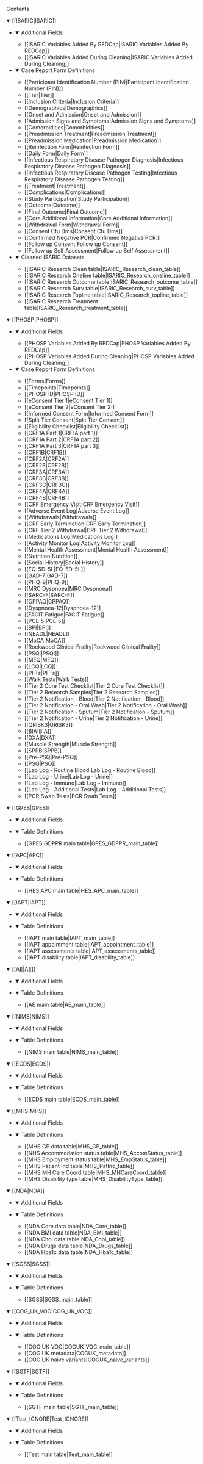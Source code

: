 Contents
<details open>
<summary>[[ISARIC|ISARIC]]</summary>
<ul>
<li>
<details open>
<summary>Additional Fields</summary>
<ul>
<li>[[ISARIC Variables Added By REDCap|ISARIC Variables Added By REDCap]]</li>
<li>[[ISARIC Variables Added During Cleaning|ISARIC Variables Added During Cleaning]]</li>
</ul>
</details> 
</li>


<li>
<details open>
<summary>Case Report Form Definitions</summary>
<ul>
<li>[[Participant Identification Number (PIN)|Participant Identification Number (PIN)]]</li>
<li>[[Tier|Tier]]</li>
<li>[[Inclusion Criteria|Inclusion Criteria]]</li>
<li>[[Demographics|Demographics]]</li>
<li>[[Onset and Admission|Onset and Admission]]</li>
<li>[[Admission Signs and Symptoms|Admission Signs and Symptoms]]</li>
<li>[[Comorbidities|Comorbidities]]</li>
<li>[[Preadmission Treatment|Preadmission Treatment]]</li>
<li>[[Preadmission Medication|Preadmission Medication]]</li>
<li>[[Reinfection Form|Reinfection Form]]</li>
<li>[[Daily Form|Daily Form]]</li>
<li>[[Infectious Respiratory Disease Pathogen Diagnosis|Infectious Respiratory Disease Pathogen Diagnosis]]</li>
<li>[[Infectious Respiratory Disease Pathogen Testing|Infectious Respiratory Disease Pathogen Testing]]</li>
<li>[[Treatment|Treatment]]</li>
<li>[[Complications|Complications]]</li>
<li>[[Study Participation|Study Participation]]</li>
<li>[[Outcome|Outcome]]</li>
<li>[[Final Outcome|Final Outcome]]</li>
<li>[[Core Additional Information|Core Additional Information]]</li>
<li>[[Withdrawal Form|Withdrawal Form]]</li>
<li>[[Consent Ctu Dms|Consent Ctu Dms]]</li>
<li>[[Confirmed Negative PCR|Confirmed Negative PCR]]</li>
<li>[[Follow up Consent|Follow up Consent]]</li>
<li>[[Follow up Self Assessment|Follow up Self Assessment]]</li>
</ul>
</details> 
</li>


<li>
<details open>
<summary>Cleaned ISARIC Datasets</summary>
<ul>
<li>[[ISARIC Research Clean table|ISARIC_Research_clean_table]]</li>
<li>[[ISARIC Research Oneline table|ISARIC_Research_oneline_table]]</li>
<li>[[ISARIC Research Outcome table|ISARIC_Research_outcome_table]]</li>
<li>[[ISARIC Research Surv table|ISARIC_Research_surv_table]]</li>
<li>[[ISARIC Research Topline table|ISARIC_Research_topline_table]]</li>
<li>[[ISARIC Research Treatment table|ISARIC_Research_treatment_table]]</li>
</ul>
</details> 
</li>
</ul>
</details> 


<details open>
<summary>[[PHOSP|PHOSP]]</summary>
<ul>
<li>
<details open>
<summary>Additional Fields</summary>
<ul>
<li>[[PHOSP Variables Added By REDCap|PHOSP Variables Added By REDCap]]</li>
<li>[[PHOSP Variables Added During Cleaning|PHOSP Variables Added During Cleaning]]</li>
</ul>
</details> 
</li>

<li>
<details open>
<summary>Case Report Form Definitions</summary>
<ul>
<li>[[Forms|Forms]]</li>
<li>[[Timepoints|Timepoints]]</li>
<li>[[PHOSP ID|PHOSP ID]]</li>
<li>[[eConsent Tier 1|eConsent Tier 1]]</li>
<li>[[eConsent Tier 2|eConsent Tier 2]]</li>
<li>[[Informed Consent Form|Informed Consent Form]]</pli>
<li>[[Split Tier Consent|Split Tier Consent]]</li>
<li>[[Eligibility Checklist|Eligibility Checklist]]</li>
<li>[[CRF1A Part 1|CRF1A part 1]]</li>
<li>[[CRF1A Part 2|CRF1A part 2]]</li>
<li>[[CRF1A Part 3|CRF1A part 3]]</li>
<li>[[CRF1B|CRF1B]]</li>
<li>[[CRF2A|CRF2A]]</li>
<li>[[CRF2B|CRF2B]]</li>
<li>[[CRF3A|CRF3A]]</li>
<li>[[CRF3B|CRF3B]]</li>
<li>[[CRF3C|CRF3C]]</li>
<li>[[CRF4A|CRF4A]]</li>
<li>[[CRF4B|CRF4B]]</li>
<li>[[CRF Emergency Visit|CRF Emergency Visit]]</li>
<li>[[Adverse Event Log|Adverse Event Log]]</li>
<li>[[Withdrawals|Withdrawals]]</li>
<li>[[CRF Early Termination|CRF Early Termination]]</li>
<li>[[CRF Tier 2 Withdrawal|CRF Tier 2 Withdrawal]]</li>
<li>[[Medications Log|Medications Log]]</li>
<li>[[Activity Monitor Log|Activity Monitor Log]]</li>
<li>[[Mental Health Assessment|Mental Health Assessment]]</li>
<li>[[Nutrition|Nutrition]]</li>
<li>[[Social History|Social History]]</li>
<li>[[EQ-5D-5L|EQ-5D-5L]]</li>
<li>[[GAD-7|GAD-7]]</li>
<li>[[PHQ-9|PHQ-9]]</li>
<li>[[MRC Dyspnoea|MRC Dyspnoea]]</li>
<li>[[SARC-F|SARC-F]]</li>
<li>[[GPPAQ|GPPAQ]]</li>
<li>[[Dyspnoea-12|Dyspnoea-12]]</li>
<li>[[FACIT Fatigue|FACIT Fatigue]]</li>
<li>[[PCL-5|PCL-5]]</li>
<li>[[BPI|BPI]]</li>
<li>[[NEADL|NEADL]]</li>
<li>[[MoCA|MoCA]]</li>
<li>[[Rockwood Clinical Frailty|Rockwood Clinical Frailty]]</li>
<li>[[PSQI|PSQI]]</li>
<li>[[MEQ|MEQ]]</li>
<li>[[LCQ|LCQ]]</li>
<li>[[PFTs|PFTs]]</li>
<li>[[Walk Tests|Walk Tests]]</li>
<li>[[Tier 2 Core Test Checklist|Tier 2 Core Test Checklist]]</li>
<li>[[Tier 2 Research Samples|Tier 2 Research Samples]]</li>
<li>[[Tier 2 Notification - Blood|Tier 2 Notification - Blood]]</li>
<li>[[Tier 2 Notification - Oral Wash|Tier 2 Notification - Oral Wash]]</li>
<li>[[Tier 2 Notification - Sputum|Tier 2 Notification - Sputum]]</li>
<li>[[Tier 2 Notification - Urine|Tier 2 Notification - Urine]]</li>
<li>[[QRISK3|QRISK3]]</li>
<li>[[BIA|BIA]]</li>
<li>[[DXA|DXA]]</li>
<li>[[Muscle Strength|Muscle Strength]]</li>
<li>[[SPPB|SPPB]]</li>
<li>[[Pre-PSQ|Pre-PSQ]]</li>
<li>[[PSQ|PSQ]]</li>
<li>[[Lab Log - Routine Blood|Lab Log - Routine Blood]]</li>
<li>[[Lab Log - Urine|Lab Log - Urine]]</li>
<li>[[Lab Log - Immuno|Lab Log - Immuno]]</li>
<li>[[Lab Log - Additional Tests|Lab Log - Additional Tests]]</li>
<li>[[PCR Swab Tests|PCR Swab Tests]]</li>
</ul>
</details> 
</li>
</ul>
</details> 


<details open>
<summary>[[GPES|GPES]]</summary>
<ul>
<li>
<details open>
<summary>Additional Fields</summary>
<ul>
</ul>
</details> 
</li>
<li>
<details open>
<summary>Table Definitions</summary>
<ul>
<li>[[GPES GDPPR main table|GPES_GDPPR_main_table]]</li>
</details> 
</ul>

<details open>
<summary>[[APC|APC]]</summary>
<ul>
<li>
<details open>
<summary>Additional Fields</summary>
<ul>
</ul>
</details> 
</li>
<li>
<details open>
<summary>Table Definitions</summary>
<ul>
<li>[[HES APC main table|HES_APC_main_table]]</li>
</details> 
</ul>

<details open>
<summary>[[IAPT|IAPT]]</summary>
<ul>
<li>
<details open>
<summary>Additional Fields</summary>
<ul>
</ul>
</details> 
</li>
<li>
<details open>
<summary>Table Definitions</summary>
<ul>
<li>[[IAPT main table|IAPT_main_table]]</li>
<li>[[IAPT appointment table|IAPT_appointment_table]]</li>
<li>[[IAPT assessments table|IAPT_assessments_table]]</li>
<li>[[IAPT disability table|IAPT_disability_table]]</li>
</details> 
</ul>

<details open>
<summary>[[AE|AE]]</summary>
<ul>
<li>
<details open>
<summary>Additional Fields</summary>
<ul>
</ul>
</details> 
</li>
<li>
<details open>
<summary>Table Definitions</summary>
<ul>
<li>[[AE main table|AE_main_table]]</li>
</details> 
</ul>

<details open>
<summary>[[NIMS|NIMS]]</summary>
<ul>
<li>
<details open>
<summary>Additional Fields</summary>
<ul>
</ul>
</details> 
</li>
<li>
<details open>
<summary>Table Definitions</summary>
<ul>
<li>[[NIMS main table|NIMS_main_table]]</li>
</details> 
</ul>

<details open>
<summary>[[ECDS|ECDS]]</summary>
<ul>
<li>
<details open>
<summary>Additional Fields</summary>
<ul>
</ul>
</details> 
</li>
<li>
<details open>
<summary>Table Definitions</summary>
<ul>
<li>[[ECDS main table|ECDS_main_table]]</li>
</details> 
</ul>


<details open>
<summary>[[MHS|MHS]]</summary>
<ul>
<li>
<details open>
<summary>Additional Fields</summary>
<ul>
</ul>
</details> 
</li>
<li>
<details open>
<summary>Table Definitions</summary>
<ul>
<li>[[MHS GP data table|MHS_GP_table]]</li>
<li>[[NHS Accommodation status table|MHS_AccomStatus_table]]</li>
<li>[[MHS Employment status table|MHS_EmpStatus_table]]</li>
<li>[[MHS Patient Ind table|MHS_PatInd_table]]</li>
<li>[[MHS MH Care Coord table|MHS_MHCareCoord_table]]</li>
<li>[[MHS Disability type table|MHS_DisabilityType_table]]</li>
</details> 
</ul>



<details open>
<summary>[[NDA|NDA]]</summary>
<ul>
<li>
<details open>
<summary>Additional Fields</summary>
<ul>
</ul>
</details> 
</li>
<li>
<details open>
<summary>Table Definitions</summary>
<ul>
<li>[[NDA Core data table|NDA_Core_table]]</li>
<li>[[NDA BMI data table|NDA_BMI_table]]</li>
<li>[[NDA Chol data table|NDA_Chol_table]]</li>
<li>[[NDA Drugs data table|NDA_Drugs_table]]</li>
<li>[[NDA Hba1c data table|NDA_Hba1c_table]] </li>
</details> 
</ul>

<details open>
<summary>[[SGSS|SGSS]]</summary>
<ul>
<li>
<details open>
<summary>Additional Fields</summary>
<ul>
</ul>
</details> 
</li>
<li>
<details open>
<summary>Table Definitions</summary>
<ul>
<li>[[SGSS|SGSS_main_table]]</li>
</details> 
</ul>


<details open>
<summary>[[COG_UK_VOC|COG_UK_VOC]]</summary>
<ul>
<li>
<details open>
<summary>Additional Fields</summary>
<ul>
</ul>
</details> 
</li>
<li>
<details open>
<summary>Table Definitions</summary>
<ul>
<li>[[COG UK VOC|COGUK_VOC_main_table]]</li>
<li>[[COG UK metadata|COGUK_metadata]]</li>
<li>[[COG UK naive variants|COGUK_naive_variants]]</li>
</details> 
</ul>


<details open>
<summary>[[SGTF|SGTF]]</summary>
<ul>
<li>
<details open>
<summary>Additional Fields</summary>
<ul>
</ul>
</details> 
</li>
<li>
<details open>
<summary>Table Definitions</summary>
<ul>
<li>[[SGTF main table|SGTF_main_table]]</li>
</details> 
</ul>

<details open>
<summary>[[Test_IGNORE|Test_IGNORE]]</summary>
<ul>
<li>
<details open>
<summary>Additional Fields</summary>
<ul>
</ul>
</details> 
</li>
<li>
<details open>
<summary>Table Definitions</summary>
<ul>
<li>[[Test main table|Test_main_table]]</li>
</details> 
</ul>
